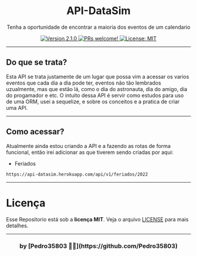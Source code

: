 <h1 align="center">API-DataSim</h1>
<p align="center">Tenha a oportunidade de encontrar a maioria dos eventos de um calendario</p>

<div align="center">
  <a href="https://github.com/Pedro35803/Buscador-de-Imagens">
    <img src="https://img.shields.io/badge/version-1.0.0-6f2dbd.svg?cacheSeconds=2592000" alt="Version 2.1.0"/>
    <img src="https://img.shields.io/static/v1?label=PRs&message=welcome&color=463F1A&labelColor=AAAE8E" alt="PRs welcome!"/>
  </a>
  
  <a href="https://github.com/Pedro35803/Buscador-de-Imagens/blob/main/LICENSE">
    <img alt="License: MIT" src="https://img.shields.io/badge/License-MIT-9DACFF.svg" target="_blank"/>
  </a>
</div>

---

## Do que se trata?

Esta API se trata justamente de um lugar que possa vim a acessar os varios eventos que cada dia a dia pode ter, eventos não tão lembrados uzualmente, mas que estão lá, como o dia do astronauta, dia do amigo, dia do progamador e etc. O intuito dessa API é servir como estudos para uso de uma ORM, usei a sequelize, e sobre os conceitos e a pratica de criar uma API.

---

## Como acessar?

Atualmente ainda estou criando a API e a fazendo as rotas de forma funcional, então irei adicionar as que tiverem sendo criadas por aqui: 

* Feriados

```
https://api-datasim.herokuapp.com/api/v1/feriados/2022
```

---
<a id="Licença"></a>
# Licença

Esse Repositorio está sob a **licença MIT**. Veja o arquivo [LICENSE](https://github.com/Pedro35803/API-DataSim/blob/main/LICENSE) para mais detalhes.

---
<h3 align="center"> by [Pedro35803 👨‍💻](https://github.com/Pedro35803) </h3>
